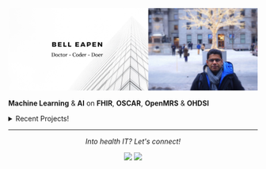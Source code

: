 <img src="https://raw.githubusercontent.com/dermatologist/dermatologist/master/banner-bell-eapen.png" alt="Bell Eapen - Physician into machine learning and AI">

**Machine Learning** & **AI** on **FHIR**, **OSCAR**, **OpenMRS** & **OHDSI** 

<details>
  <summary>Recent Projects!</summary>
  <br>
  
  * [NPM module to convert FHIR Questionnaire JSON to JSON Schema for form rendering](https://github.com/dermatologist/fhirformjs)
  * [goscar-export: OSCAR EMR EForm Export (csv) to FHIR](https://github.com/E-Health/goscar-export)
  * [DADPy: The swiss army knife for discharge abstract database!](https://github.com/E-Health/dadpy)
  * [QRMine: Qualitative Research support tools in Python](https://github.com/dermatologist/nlp-qrmine)
  * [omopfhirmap: command-line tool for OMOP CDM <-> FHIR mapping](https://github.com/E-Health/omopfhirmap)

  ![](https://komarev.com/ghpvc/?username=dermatologist&style=flat-square&color=lightgray)
  ![My github stats](https://github-readme-stats.vercel.app/api?username=dermatologist&show_icons=true)

  <h2>Recent blog posts</h2>
  <!-- BLOG-POST-LIST:START -->
 * [OHDSI OMOP to FHIR mapper](https://canehealth.com/2020/08/ohdsi-omop-to-fhir-mapper/) - posted on Wed Aug 12 2020 3:06 PM
 * [OHDSI OMOP CDM ETL Tools in Python, .Net and Go](https://canehealth.com/2020/08/ohdsi-omop-cdm-etl-tools-in-python-net-and-go/) - posted on Thu Aug 06 2020 2:56 PM
 * [Clinical Query Language – Part 1](https://nuchange.ca/2020/08/clinical-query-language-part-1.html) - posted on Wed Aug 05 2020 2:11 PM
 * [OHDSI OMOP to FHIR mapper](https://nuchange.ca/2020/07/ohdsi-omop-to-fhir-mapper.html) - posted on Wed Jul 22 2020 3:29 PM
 * [OHDSI OMOP CDM ETL Tools in Python, .Net and Go](https://nuchange.ca/2020/06/ohdsi-omop-cdm-etl-tools-in-python-net-and-go.html) - posted on Thu Jun 11 2020 3:43 PM<!-- BLOG-POST-LIST:END -->
</details>
 

<hr>
<p align="center">
  <i>Into health IT? Let's connect!</i>

  <p align="center">
    <a href="https://twitter.com/beapen" alt="Twitter"><img src="https://github.com/dermatologist/imdhruv99/blob/master/readme/twitter.png"></a>
    <a href="https://www.linkedin.com/in/beapen/" alt="Linkedin"><img src="https://github.com/dermatologist/imdhruv99/blob/master/readme/linkedin.png"></a>
  </p>  
</p>
